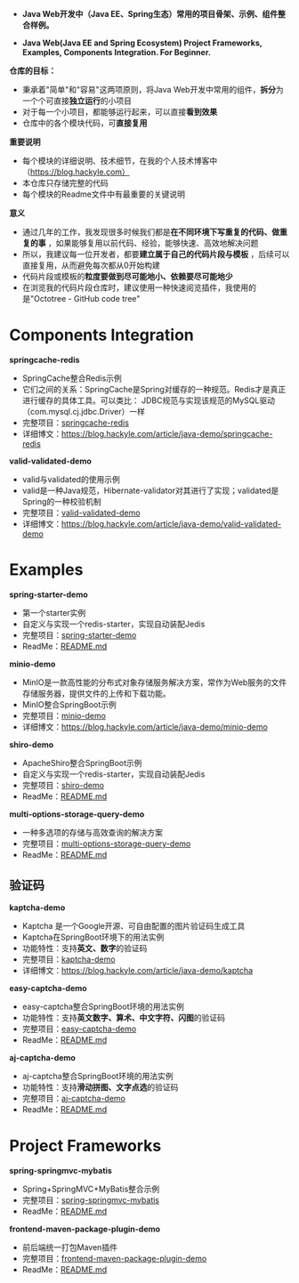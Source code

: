 - **Java Web开发中（Java EE、Spring生态）常用的项目骨架、示例、组件整合样例。**

- **Java Web(Java EE and Spring Ecosystem) Project Frameworks, Examples, Components Integration. For Beginner.**

**仓库的目标：**

- 秉承着"简单"和"容易"这两项原则，将Java Web开发中常用的组件，**拆分**为一个个可直接**独立运行**的小项目
- 对于每一个小项目，都能够运行起来，可以直接**看到效果**
- 仓库中的各个模块代码，可**直接复用**

**重要说明**

- 每个模块的详细说明、技术细节，在我的个人技术博客中（https://blog.hackyle.com）
- 本仓库只存储完整的代码
- 每个模块的Readme文件中有最重要的关键说明

**意义**

- 通过几年的工作，我发现很多时候我们都是**在不同环境下写重复的代码、做重复的事** ，如果能够复用以前代码、经验，能够快速、高效地解决问题
- 所以，我建议每一位开发者，都要**建立属于自己的代码片段与模板** ，后续可以直接复用，从而避免每次都从0开始构建
- 代码片段或模板的**粒度要做到尽可能地小、依赖要尽可能地少**
- 在浏览我的代码片段仓库时，建议使用一种快速阅览插件，我使用的是"Octotree - GitHub code tree"



# Components Integration



**springcache-redis**

- SpringCache整合Redis示例
- 它们之间的关系：SpringCache是Spring对缓存的一种规范。Redis才是真正进行缓存的具体工具。可以类比： JDBC规范与实现该规范的MySQL驱动（com.mysql.cj.jdbc.Driver）一样
- 完整项目：[springcache-redis](./ComponentsIntegration/springcache-redis)
- 详细博文：https://blog.hackyle.com/article/java-demo/springcache-redis

**valid-validated-demo**

- valid与validated的使用示例
- valid是一种Java规范，Hibernate-validator对其进行了实现；validated是Spring的一种校验机制
- 完整项目：[valid-validated-demo](./ComponentsIntegration/valid-validated-demo)
- 详细博文：https://blog.hackyle.com/article/java-demo/valid-validated-demo

# Examples

**spring-starter-demo**

- 第一个starter实例
- 自定义与实现一个redis-starter，实现自动装配Jedis
- 完整项目：[spring-starter-demo](./Examples/spring-starter-demo)
- ReadMe：[README.md](./Examples/spring-starter-demo/README.md)

**minio-demo**

- MinIO是一款高性能的分布式对象存储服务解决方案，常作为Web服务的文件存储服务器，提供文件的上传和下载功能。
- MinIO整合SpringBoot示例
- 完整项目：[minio-demo](./Examples/minio-demo)
- 详细博文：https://blog.hackyle.com/article/java-demo/minio-demo

**shiro-demo**

- ApacheShiro整合SpringBoot示例
- 自定义与实现一个redis-starter，实现自动装配Jedis
- 完整项目：[shiro-demo](./Examples/shiro-demo)
- ReadMe：[README.md](./Examples/shiro-demo/README.md)

**multi-options-storage-query-demo**

- 一种多选项的存储与高效查询的解决方案
- 完整项目：[multi-options-storage-query-demo](./Examples/multi-options-storage-query-demo)
- ReadMe：[README.md](./Examples/multi-options-storage-query-demo/README.md)



## 验证码

**kaptcha-demo**

- Kaptcha 是一个Google开源、可自由配置的图片验证码生成工具
- Kaptcha在SpringBoot环境下的用法实例
- 功能特性：支持**英文、数字**的验证码
- 完整项目：[kaptcha-demo](./Examples/kaptcha-demo)
- 详细博文：https://blog.hackyle.com/article/java-demo/kaptcha

**easy-captcha-demo**

- easy-captcha整合SpringBoot环境的用法实例
- 功能特性：支持**英文数字、算术、中文字符、闪图**的验证码
- 完整项目：[easy-captcha-demo](./Examples/easy-captcha-demo)
- ReadMe：[README.md](./Examples/easy-captcha-demo/README.md)

**aj-captcha-demo**

- aj-captcha整合SpringBoot环境的用法实例
- 功能特性：支持**滑动拼图、文字点选**的验证码
- 完整项目：[aj-captcha-demo](./Examples/aj-captcha-demo)
- ReadMe：[README.md](./Examples/aj-captcha-demo/README.md)





# Project Frameworks



**spring-springmvc-mybatis**

- Spring+SpringMVC+MyBatis整合示例
- 完整项目：[spring-springmvc-mybatis](./ProjectFrameworks/spring-springmvc-mybatis)
- ReadMe：[README.md](./ProjectFrameworks/spring-springmvc-mybatis/README.md)

**frontend-maven-package-plugin-demo**

- 前后端统一打包Maven插件
- 完整项目：[frontend-maven-package-plugin-demo](./ProjectFrameworks/frontend-maven-package-plugin-demo)
- ReadMe：[README.md](./ProjectFrameworks/frontend-maven-package-plugin-demo/README.md)


